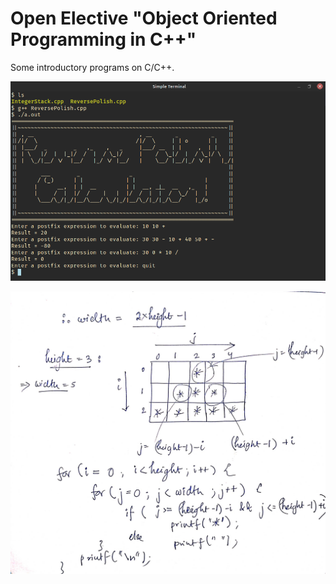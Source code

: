 # Open Elective "Object Oriented Programming in C++"

Some introductory programs on C/C++.

![](demo.png)

![](Part1/PyramidPattern2.jpg)
